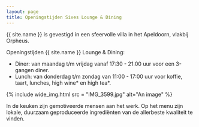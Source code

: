 ```yaml
---
layout: page
title: Openingstijden Sixes Lounge & Dining
---
```


{{ site.name }} is gevestigd in een sfeervolle villa in het Apeldoorn, vlakbij Orpheus.

Openingstijden {{ site.name }} Lounge & Dining:

+ Diner:  van maandag t/m vrijdag vanaf 17:30 - 21:00 uur voor een 3-gangen diner.
+ Lunch: van donderdag t/m zondag van 11:00 - 17:00 uur voor koffie, taart, lunches, high wine\* en high tea\*.

{% include wide_img.html src = "IMG_3599.jpg" alt="An image" %}

In de keuken zijn gemotiveerde mensen aan het werk. Op het menu zijn lokale, duurzaam geproduceerde ingrediënten van de allerbeste kwaliteit te vinden.